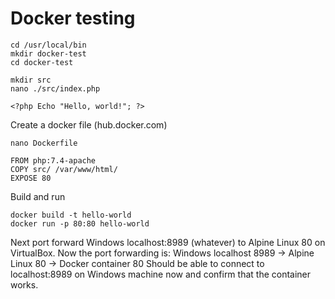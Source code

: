 # Docker testing

```
cd /usr/local/bin
mkdir docker-test
cd docker-test

mkdir src
nano ./src/index.php
```

`<?php Echo "Hello, world!"; ?>`

Create a docker file (hub.docker.com)

`nano Dockerfile`

```
FROM php:7.4-apache
COPY src/ /var/www/html/
EXPOSE 80
```

Build and run

```
docker build -t hello-world
docker run -p 80:80 hello-world
```

Next port forward Windows localhost:8989 (whatever) to Alpine Linux 80 on VirtualBox.
Now the port forwarding is: Windows localhost 8989 -> Alpine Linux 80 -> Docker container 80
Should be able to connect to localhost:8989 on Windows machine now and confirm that the container works.